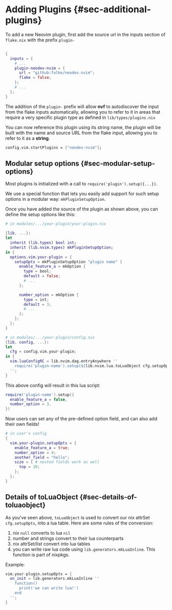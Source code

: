 # Adding Plugins {#sec-additional-plugins}

To add a new Neovim plugin, first add the source url in the inputs section of `flake.nix`
with the prefix `plugin-`

```nix

{
  inputs = {
    # ...
    plugin-neodev-nvim = {
      url = "github:folke/neodev.nvim";
      flake = false;
    };
    # ...
  };
}
```

The addition of the `plugin-` prefix will allow **nvf** to autodiscover the
input from the flake inputs automatically, allowing you to refer to it in areas
that require a very specific plugin type as defined in `lib/types/plugins.nix`

You can now reference this plugin using its string name, the plugin will be
built with the name and source URL from the flake input, allowing you to
refer to it as a **string**.

```nix
config.vim.startPlugins = ["neodev-nvim"];
```

## Modular setup options {#sec-modular-setup-options}

Most plugins is initialized with a call to `require('plugin').setup({...})`.

We use a special function that lets you easily add support for such setup options in a modular way:
`mkPluginSetupOption`.

Once you have added the source of the plugin as shown above, you can define the setup options like
this:

```nix
# in modules/.../your-plugin/your-plugin.nix

{lib, ...}:
let
  inherit (lib.types) bool int;
  inherit (lib.nvim.types) mkPluginSetupOption;
in {
  options.vim.your-plugin = {
    setupOpts = mkPluginSetupOption "plugin name" {
      enable_feature_a = mkOption {
        type = bool;
        default = false;
        # ...
      };

      number_option = mkOption {
        type = int;
        default = 3;
        # ...
      };
    };
  };
}
```

```nix
# in modules/.../your-plugin/config.nix
{lib, config, ...}:
let
  cfg = config.vim.your-plugin;
in {
  vim.luaConfigRC = lib.nvim.dag.entryAnywhere ''
    require('plugin-name').setup(${lib.nvim.lua.toLuaObject cfg.setupOpts})
  '';
}
```

This above config will result in this lua script:

```lua
require('plugin-name').setup({
  enable_feature_a = false,
  number_option = 3,
})
```

Now users can set any of the pre-defined option field, and can also add their own fields!

```nix
# in user's config
{
  vim.your-plugin.setupOpts = {
    enable_feature_a = true;
    number_option = 4;
    another_field = "hello";
    size = { # nested fields work as well
      top = 10;
    };
  };
}
```

## Details of toLuaObject {#sec-details-of-toluaobject}

As you've seen above, `toLuaObject` is used to convert our nix attrSet
`cfg.setupOpts`, into a lua table. Here are some rules of the conversion:

1. nix `null` converts to lua `nil`
2. number and strings convert to their lua counterparts
3. nix attrSet/list convert into lua tables
4. you can write raw lua code using `lib.generators.mkLuaInline`. This
   function is part of nixpkgs.

Example:

```nix
vim.your-plugin.setupOpts = {
  on_init = lib.generators.mkLuaInline ''
    function()
      print('we can write lua!')
    end
  '';
}
```
